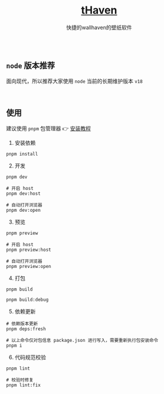 <div align="center">
    <h1>
		<a href="https://github.com/ottocsb/tauri-wallhaven" target="_blank">tHaven</a>
	</h1>
    <p>快捷的wallhaven的壁纸软件</p>
</div>

<br />
<br />

## `node` 版本推荐

面向现代，所以推荐大家使用 `node` 当前的长期维护版本 `v18`

<br />

## 使用

建议使用 `pnpm` 包管理器 👉 [安装教程](https://pnpm.io/zh/installation)

1. 安装依赖

```shell
pnpm install
```

2. 开发

```shell
pnpm dev

# 开启 host
pnpm dev:host

# 自动打开浏览器
pnpm dev:open
```

3. 预览

```shell
pnpm preview

# 开启 host
pnpm preview:host

# 自动打开浏览器
pnpm preview:open
```

4. 打包

```shell
pnpm build

pnpm build:debug
```

5. 依赖更新

```shell
# 依赖版本更新
pnpm deps:fresh
```

```shell
# 以上命令仅对包信息 package.json 进行写入，需要重新执行包安装命令
pnpm i
```

6. 代码规范校验

```shell
pnpm lint

# 校验时修复
pnpm lint:fix
```

<br />
<br />


